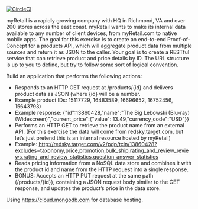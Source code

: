 [![CircleCI](https://circleci.com/gh/CharlesMulic/target_myretail.svg?style=svg)](https://circleci.com/gh/CharlesMulic/target_myretail)

myRetail is a rapidly growing company with HQ in Richmond, VA and over 200 stores across the east coast. myRetail wants to make its internal data available to any number of client devices, from myRetail.com to native mobile apps. 
The goal for this exercise is to create an end-to-end Proof-of-Concept for a products API, which will aggregate product data from multiple sources and return it as JSON to the caller. 
Your goal is to create a RESTful service that can retrieve product and price details by ID. The URL structure is up to you to define, but try to follow some sort of logical convention.

Build an application that performs the following actions: 
* Responds to an HTTP GET request at /products/{id} and delivers product data as JSON (where {id} will be a number. 
* Example product IDs: 15117729, 16483589, 16696652, 16752456, 15643793) 
* Example response: {"id":13860428,"name":"The Big Lebowski (Blu-ray) (Widescreen)","current_price":{"value": 13.49,"currency_code":"USD"}}
* Performs an HTTP GET to retrieve the product name from an external API. (For this exercise the data will come from redsky.target.com, but let’s just pretend this is an internal resource hosted by myRetail)  
* Example: http://redsky.target.com/v2/pdp/tcin/13860428?excludes=taxonomy,price,promotion,bulk_ship,rating_and_review_reviews,rating_and_review_statistics,question_answer_statistics
* Reads pricing information from a NoSQL data store and combines it with the product id and name from the HTTP request into a single response.  
* BONUS: Accepts an HTTP PUT request at the same path (/products/{id}), containing a JSON request body similar to the GET response, and updates the product’s price in the data store.

Using https://cloud.mongodb.com for database hosting. 